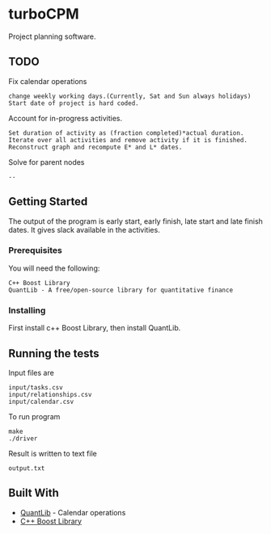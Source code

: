 # turboCPM

Project planning software.

## TODO
Fix calendar operations
```
change weekly working days.(Currently, Sat and Sun always holidays)
Start date of project is hard coded.
```
Account for in-progress activities.
```
Set duration of activity as (fraction completed)*actual duration.
Iterate over all activities and remove activity if it is finished. 
Reconstruct graph and recompute E* and L* dates.
```

Solve for parent nodes
```
--
```
## Getting Started
The output of the program is early start, early finish, late start and late finish dates.
It gives slack available in the activities.

### Prerequisites
You will need the following:
```
C++ Boost Library 
QuantLib - A free/open-source library for quantitative finance
```

### Installing

First install c++ Boost Library, then install QuantLib.

## Running the tests
Input files are
```
input/tasks.csv
input/relationships.csv
input/calendar.csv
```
To run program
```
make
./driver
```
Result is written to text file
```
output.txt
```

## Built With

* [QuantLib](https://github.com/lballabio/quantlib) - Calendar operations
* [C++ Boost Library](https://www.boost.org/)
